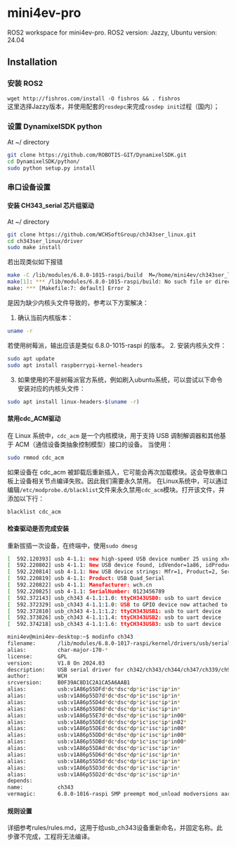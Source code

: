 # mini4ev-pro
ROS2 workspace for mini4ev-pro. ROS2 version: Jazzy, Ubuntu version: 24.04

## Installation

### 安装 ROS2

`wget http://fishros.com/install -O fishros && . fishros`  
这里选择Jazzy版本，并使用配套的`rosdepc`来完成`rosdep init`过程（国内）；
 

### 设置 DynamixelSDK python

At ~/ directory
```bash
git clone https://github.com/ROBOTIS-GIT/DynamixelSDK.git
cd DynamixelSDK/python/
sudo python setup.py install
```
### 串口设备设置

#### 安装 CH343_serial 芯片组驱动

At ~/ directory
```bash
git clone https://github.com/WCHSoftGroup/ch343ser_linux.git
cd ch343ser_linux/driver
sudo make install
```

若出现类似如下报错
```bash
make -C /lib/modules/6.8.0-1015-raspi/build  M=/home/mini4ev/ch343ser_linux/driver   
make[1]: *** /lib/modules/6.8.0-1015-raspi/build: No such file or directory.  Stop.
make: *** [Makefile:7: default] Error 2
```
是因为缺少内核头文件导致的，参考以下方案解决：
1. 确认当前内核版本：
```bash
uname -r
```
若使用树莓派，输出应该是类似 6.8.0-1015-raspi 的版本。
2. 安装内核头文件：
```bash
sudo apt update
sudo apt install raspberrypi-kernel-headers
```
3. 如果使用的不是树莓派官方系统，例如刷入ubuntu系统，可以尝试以下命令安装对应的内核头文件：
```bash
sudo apt install linux-headers-$(uname -r)
```
#### 禁用cdc_ACM驱动
在 Linux 系统中，`cdc_acm` 是一个内核模块，用于支持 USB 调制解调器和其他基于 ACM（通信设备类抽象控制模型）接口的设备。
当使用：
```bash
sudo rmmod cdc_acm
```
如果设备在 cdc_acm 被卸载后重新插入，它可能会再次加载模块。这会导致串口板上设备相关节点编译失败。因此我们需要永久禁用。
在Linux系统中，可以通过编辑`/etc/modprobe.d/blacklist`文件来永久禁用`cdc_acm`模块。打开该文件，并添加以下行：

```bash
blacklist cdc_acm
```

#### 检查驱动是否完成安装
重新拔插一次设备，在终端中，使用`sudo dmesg`
```bash
[  592.120393] usb 4-1.1: new high-speed USB device number 25 using xhci-hcd
[  592.220802] usb 4-1.1: New USB device found, idVendor=1a86, idProduct=55d5, bcdDevice=80.48
[  592.220814] usb 4-1.1: New USB device strings: Mfr=1, Product=2, SerialNumber=3
[  592.220819] usb 4-1.1: Product: USB Quad_Serial
[  592.220822] usb 4-1.1: Manufacturer: wch.cn
[  592.220825] usb 4-1.1: SerialNumber: 0123456789
[  592.372143] usb_ch343 4-1.1:1.0: ttyCH343USB0: usb to uart device
[  592.372329] usb_ch343 4-1.1:1.0: USB to GPIO device now attached to ch343_iodev3
[  592.372810] usb_ch343 4-1.1:1.2: ttyCH343USB1: usb to uart device
[  592.373826] usb_ch343 4-1.1:1.4: ttyCH343USB2: usb to uart device
[  592.374218] usb_ch343 4-1.1:1.6: ttyCH343USB3: usb to uart device

mini4ev@mini4ev-desktop:~$ modinfo ch343
filename:       /lib/modules/6.8.0-1017-raspi/kernel/drivers/usb/serial/ch343.ko
alias:          char-major-170-*
license:        GPL
version:        V1.8 On 2024.03
description:    USB serial driver for ch342/ch343/ch344/ch347/ch339/ch9101/ch9102/ch9103/ch9104/ch9143, etc.
author:         WCH
srcversion:     B0F39AC8D1C2A1CA5A6AAB1
alias:          usb:v1A86p55DFd*dc*dsc*dp*ic*isc*ip*in*
alias:          usb:v1A86p55D7d*dc*dsc*dp*ic*isc*ip*in*
alias:          usb:v1A86p55D4d*dc*dsc*dp*ic*isc*ip*in*
alias:          usb:v1A86p55D8d*dc*dsc*dp*ic*isc*ip*in*
alias:          usb:v1A86p55E7d*dc*dsc*dp*ic*isc*ip*in00*
alias:          usb:v1A86p55DEd*dc*dsc*dp*ic*isc*ip*in02*
alias:          usb:v1A86p55DEd*dc*dsc*dp*ic*isc*ip*in00*
alias:          usb:v1A86p55DDd*dc*dsc*dp*ic*isc*ip*in00*
alias:          usb:v1A86p55DBd*dc*dsc*dp*ic*isc*ip*in00*
alias:          usb:v1A86p55DAd*dc*dsc*dp*ic*isc*ip*in*
alias:          usb:v1A86p55D6d*dc*dsc*dp*ic*isc*ip*in*
alias:          usb:v1A86p55D5d*dc*dsc*dp*ic*isc*ip*in*
alias:          usb:v1A86p55D3d*dc*dsc*dp*ic*isc*ip*in*
alias:          usb:v1A86p55D2d*dc*dsc*dp*ic*isc*ip*in*
depends:        
name:           ch343
vermagic:       6.8.0-1016-raspi SMP preempt mod_unload modversions aarch64
```
#### 规则设置
<!-- ### 低延时设置：
`sudo apt install expect`  
`sudo apt-get install -y setserial` -->


详细参考rules/rules.md，这用于给usb_ch343设备重新命名，并固定名称。此步骤不完成，工程将无法编译。